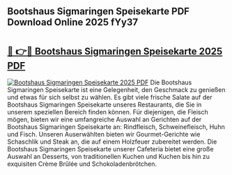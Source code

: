 ## Bootshaus Sigmaringen Speisekarte PDF Download Online 2025 fYy37

# <h2><a href="http://gc622c.nevu.top/?p=Bootshaus+Sigmaringen+Speisekarte">🔗 👉🔴 Bootshaus Sigmaringen Speisekarte 2025 PDF</a></h2>

[![Bootshaus Sigmaringen Speisekarte 2025 PDF](https://i.imgur.com/dBaPXMq.png)](http://gc622c.nevu.top/?p=Bootshaus+Sigmaringen+Speisekarte)
Die Bootshaus Sigmaringen Speisekarte ist eine Gelegenheit, den Geschmack zu genießen und etwas für sich selbst zu wählen. Es gibt viele frische Salate auf der Bootshaus Sigmaringen Speisekarte unseres Restaurants, die Sie in unserem speziellen Bereich finden können. Für diejenigen, die Fleisch mögen, bieten wir eine umfangreiche Auswahl an Gerichten auf der Bootshaus Sigmaringen Speisekarte an: Rindfleisch, Schweinefleisch, Huhn und Fisch. Unseren Auserwählten bieten wir Gourmet-Gerichte wie Schaschlik und Steak an, die auf einem Holzfeuer zubereitet werden. Die Bootshaus Sigmaringen Speisekarte unserer Cafeteria bietet eine große Auswahl an Desserts, von traditionellen Kuchen und Kuchen bis hin zu exquisiten Crème Brûlée und Schokoladenbrötchen.
